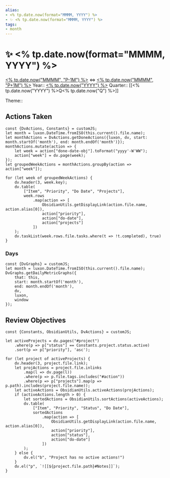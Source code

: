 ```yaml
---
alias:
- <% tp.date.now(format="MMMM, YYYY") %>
- ✨ <% tp.date.now(format="MMMM, YYYY") %>
tags:
- month
---
```


# ✨ <% tp.date.now(format="MMMM, YYYY") %>
[<% tp.date.now("MMMM", "P-1M") %>](<% tp.date.now("YYYY-MM", "P-1M") %>) <=> [<% tp.date.now("MMMM", "P+1M") %>](<% tp.date.now("YYYY-MM", "P+1M") %>)
Year:: [<% tp.date.now("YYYY") %>](<% tp.date.now("YYYY") %>)
Quarter:: [[<% tp.date.now("YYYY") %>Q<% tp.date.now("Q") %>]]

Theme:: 

## Actions Taken

```dataviewjs
const {DvActions, Constants} = customJS;
let month = luxon.DateTime.fromISO(this.current().file.name);
let monthActions = DvActions.getDoneActions({luxon, dv, start: month.startOf('month'), end: month.endOf('month')});
monthActions.mutate(action => {
    let week = action["done-date-obj"].toFormat("yyyy'-W'WW");
    action["week"] = dv.page(week);
});
let groupedWeekActions = monthActions.groupBy(action => action["week"]);

for (let week of groupedWeekActions) {
    dv.header(3, week.key);
    dv.table(
        ["Item", "Priority", "Do Date", "Projects"],
        week.rows
            .map(action => [
                ObsidianUtils.getDisplayLink(action.file.name, action.alias[0]),
                action["priority"],
                action["do-date"],
                action["projects"]
            ])
    );
    dv.taskList(week.rows.file.tasks.where(t => !t.completed), true)
}
```

### Days

```dataviewjs
const {DvGraphs} = customJS;
let month = luxon.DateTime.fromISO(this.current().file.name);
DvGraphs.getDailyMetricGraphs({
    that: this,
    start: month.startOf('month'),
    end: month.endOf('month'),
    dv,
    luxon,
    window
});
```


## Review Objectives

```dataviewjs
const {Constants, ObsidianUtils, DvActions} = customJS;

let activeProjects = dv.pages("#project")
    .where(p => p["status"] == Constants.project.status.active)
    .sort(p => p["priority"], 'asc');

for (let project of activeProjects) {
    dv.header(3, project.file.link);
    let projActions = project.file.inlinks
        .map(l => dv.page(l))
        .where(p => p.file.tags.includes("#action"))
        .where(p => p["projects"].map(p => p.path).includes(project.file.name));
    let activeActions = ObsidianUtils.activeActions(projActions);
    if (activeActions.length > 0) {
        let sortedActions = ObsidianUtils.sortActions(activeActions);
        dv.table(
            ["Item", "Priority", "Status", "Do Date"],
            sortedActions
                .map(action => [
                    ObsidianUtils.getDisplayLink(action.file.name, action.alias[0]),
                    action["priority"],
                    action["status"],
                    action["do-date"]
                ])
        );
    } else {
        dv.el("b", "Project has no active actions!")
    }
    dv.el("p", `![[${project.file.path}#Notes]]`);
}
```